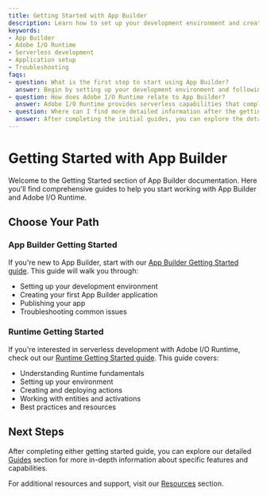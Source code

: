 ```yaml
---
title: Getting Started with App Builder
description: Learn how to set up your development environment and create your first application with App Builder, including comprehensive guides for both App Builder and Adobe I/O Runtime users.
keywords:
- App Builder
- Adobe I/O Runtime
- Serverless development
- Application setup
- Troubleshooting
faqs:
- question: What is the first step to start using App Builder?
  answer: Begin by setting up your development environment and following the App Builder Getting Started guide to create and publish your first application.
- question: How does Adobe I/O Runtime relate to App Builder?
  answer: Adobe I/O Runtime provides serverless capabilities that complement App Builder, allowing you to create and deploy actions with ease.
- question: Where can I find more detailed information after the getting started guides?
  answer: After completing the initial guides, you can explore the detailed Guides section for specific features and visit the Resources section for additional support.
---
```

# Getting Started with App Builder

Welcome to the Getting Started section of App Builder documentation. Here you'll find comprehensive guides to help you start working with App Builder and Adobe I/O Runtime.

## Choose Your Path

### App Builder Getting Started
If you're new to App Builder, start with our [App Builder Getting Started guide](app_builder_get_started/app-builder-intro.md). This guide will walk you through:
- Setting up your development environment
- Creating your first App Builder application
- Publishing your app
- Troubleshooting common issues

### Runtime Getting Started
If you're interested in serverless development with Adobe I/O Runtime, check out our [Runtime Getting Started guide](runtime_getting_started/index.md). This guide covers:
- Understanding Runtime fundamentals
- Setting up your environment
- Creating and deploying actions
- Working with entities and activations
- Best practices and resources

## Next Steps

After completing either getting started guide, you can explore our detailed [Guides](../guides/index.md) section for more in-depth information about specific features and capabilities.

For additional resources and support, visit our [Resources](../resources/index.md) section. 
